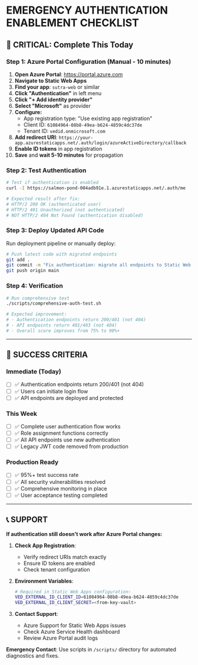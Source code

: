 # EMERGENCY AUTHENTICATION ENABLEMENT CHECKLIST

## 🚨 CRITICAL: Complete This Today

### **Step 1: Azure Portal Configuration (Manual - 10 minutes)**

1. **Open Azure Portal**: https://portal.azure.com
2. **Navigate to Static Web Apps**
3. **Find your app**: `sutra-web` or similar
4. **Click "Authentication"** in left menu
5. **Click "+ Add identity provider"**
6. **Select "Microsoft"** as provider
7. **Configure:**
   - App registration type: "Use existing app registration"
   - Client ID: `61084964-08b8-49ea-b624-4859c4dc37de`
   - Tenant ID: `vedid.onmicrosoft.com`
8. **Add redirect URI**: `https://your-app.azurestaticapps.net/.auth/login/azureActiveDirectory/callback`
9. **Enable ID tokens** in app registration
10. **Save** and **wait 5-10 minutes** for propagation

### **Step 2: Test Authentication**

```bash
# Test if authentication is enabled
curl -I https://salmon-pond-004adb91e.1.azurestaticapps.net/.auth/me

# Expected result after fix:
# HTTP/2 200 OK (authenticated user)
# HTTP/2 401 Unauthorized (not authenticated)
# NOT HTTP/2 404 Not Found (authentication disabled)
```

### **Step 3: Deploy Updated API Code**

Run deployment pipeline or manually deploy:

```bash
# Push latest code with migrated endpoints
git add .
git commit -m "Fix authentication: migrate all endpoints to Static Web Apps auth"
git push origin main
```

### **Step 4: Verification**

```bash
# Run comprehensive test
./scripts/comprehensive-auth-test.sh

# Expected improvement:
# - Authentication endpoints return 200/401 (not 404)
# - API endpoints return 401/403 (not 404)
# - Overall score improves from 75% to 90%+
```

---

## 🎯 SUCCESS CRITERIA

### **Immediate (Today)**

- [ ] ✅ Authentication endpoints return 200/401 (not 404)
- [ ] ✅ Users can initiate login flow
- [ ] ✅ API endpoints are deployed and protected

### **This Week**

- [ ] ✅ Complete user authentication flow works
- [ ] ✅ Role assignment functions correctly
- [ ] ✅ All API endpoints use new authentication
- [ ] ✅ Legacy JWT code removed from production

### **Production Ready**

- [ ] ✅ 95%+ test success rate
- [ ] ✅ All security vulnerabilities resolved
- [ ] ✅ Comprehensive monitoring in place
- [ ] ✅ User acceptance testing completed

---

## 📞 SUPPORT

**If authentication still doesn't work after Azure Portal changes:**

1. **Check App Registration**:

   - Verify redirect URIs match exactly
   - Ensure ID tokens are enabled
   - Check tenant configuration

2. **Environment Variables**:

   ```bash
   # Required in Static Web Apps configuration:
   VED_EXTERNAL_ID_CLIENT_ID=61084964-08b8-49ea-b624-4859c4dc37de
   VED_EXTERNAL_ID_CLIENT_SECRET=<from-key-vault>
   ```

3. **Contact Support**:
   - Azure Support for Static Web Apps issues
   - Check Azure Service Health dashboard
   - Review Azure Portal audit logs

**Emergency Contact**: Use scripts in `/scripts/` directory for automated diagnostics and fixes.
